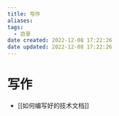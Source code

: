 ```yaml
---
title: 写作
aliases:
tags:
  - 目录
date created: 2022-12-08 17:22:26
date updated: 2022-12-08 17:22:26
---
```


# 写作

- [[如何编写好的技术文档]]
